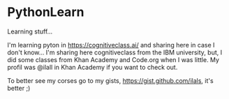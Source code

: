 # PythonLearn
Learning stuff...


I'm learning pyton in https://cognitiveclass.ai/ and sharing here in case I don't know...
I'm sharing here cognitiveclass from the IBM university, but, I did some classes from Khan Academy and Code.org when I was little.
My profil was @ilall in Khan Academy if you want to check out.

To better see my corses go to my gists, https://gist.github.com/ilals, it's better ;)
